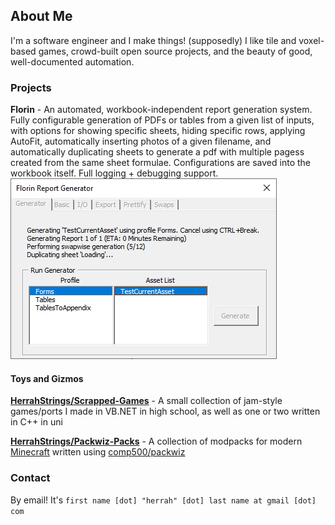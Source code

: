 ## About Me

I'm a software engineer and I make things! (supposedly)
I like tile and voxel-based games, crowd-built open source projects, and the beauty of good, well-documented automation.

### Projects

**Florin** - An automated, workbook-independent report generation system. Fully configurable generation of PDFs or tables from a given list of inputs, with options for showing specific sheets, hiding specific rows, applying AutoFit, automatically inserting photos of a given filename, and automatically duplicating sheets to generate a pdf with multiple pagess created from the same sheet formulae. Configurations are saved into the workbook itself. Full logging + debugging support.
![Screenshot of the Florin Report Generator](./img/screenshots/florin_generator.png)

#### Toys and Gizmos

[**HerrahStrings/Scrapped-Games**](./scrapped-games) - A small collection of jam-style games/ports I made in VB.NET in high school, as well as one or two written in C++ in uni

[**HerrahStrings/Packwiz-Packs**](./packwiz-packs) - A collection of modpacks for modern [Minecraft](https://www.minecraft.net) written using [comp500/packwiz](https://github.com/comp500/packwiz)

### Contact

By email! It's `first name [dot] "herrah" [dot] last name at gmail [dot] com`
